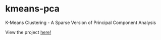 # kmeans-pca

K-Means Clustering - A Sparse Version of Principal Component Analysis  

View the project [here!](https://mr-hn.github.io/kmeansPca/)
